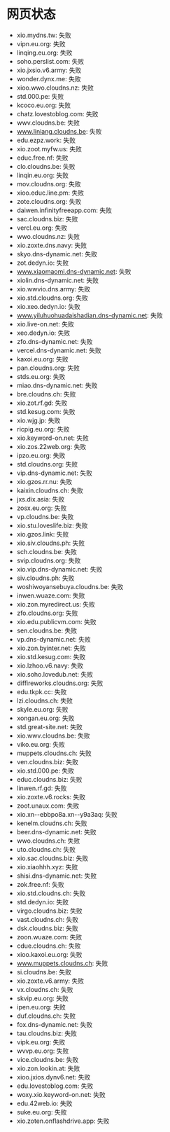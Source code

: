 # 网页状态
- xio.mydns.tw: 失败
- vipn.eu.org: 失败
- linqing.eu.org: 失败
- soho.perslist.com: 失败
- xio.jxsio.v6.army: 失败
- wonder.dynx.me: 失败
- xioo.wwo.cloudns.nz: 失败
- std.000.pe: 失败
- kcoco.eu.org: 失败
- chatz.lovestoblog.com: 失败
- wwv.cloudns.be: 失败
- www.liniang.cloudns.be: 失败
- edu.ezpz.work: 失败
- xio.zoot.myfw.us: 失败
- educ.free.nf: 失败
- clo.cloudns.be: 失败
- linqin.eu.org: 失败
- mov.cloudns.org: 失败
- xioo.educ.line.pm: 失败
- zote.cloudns.org: 失败
- daiwen.infinityfreeapp.com: 失败
- sac.cloudns.biz: 失败
- vercl.eu.org: 失败
- wwo.cloudns.nz: 失败
- xio.zoxte.dns.navy: 失败
- skyo.dns-dynamic.net: 失败
- zot.dedyn.io: 失败
- www.xiaomaomi.dns-dynamic.net: 失败
- xiolin.dns-dynamic.net: 失败
- xio.wwvio.dns.army: 失败
- xio.std.cloudns.org: 失败
- xio.xeo.dedyn.io: 失败
- www.yiluhuohuadaishadian.dns-dynamic.net: 失败
- xio.live-on.net: 失败
- xeo.dedyn.io: 失败
- zfo.dns-dynamic.net: 失败
- vercel.dns-dynamic.net: 失败
- kaxoi.eu.org: 失败
- pan.cloudns.org: 失败
- stds.eu.org: 失败
- miao.dns-dynamic.net: 失败
- bre.cloudns.ch: 失败
- xio.zot.rf.gd: 失败
- std.kesug.com: 失败
- xio.wjg.jp: 失败
- ricpig.eu.org: 失败
- xio.keyword-on.net: 失败
- xio.zos.22web.org: 失败
- ipzo.eu.org: 失败
- std.cloudns.org: 失败
- vip.dns-dynamic.net: 失败
- xio.gzos.rr.nu: 失败
- kaixin.cloudns.ch: 失败
- jxs.dix.asia: 失败
- zosx.eu.org: 失败
- vp.cloudns.be: 失败
- xio.stu.loveslife.biz: 失败
- xio.gzos.link: 失败
- xio.siv.cloudns.ph: 失败
- sch.cloudns.be: 失败
- svip.cloudns.org: 失败
- xio.vip.dns-dynamic.net: 失败
- siv.cloudns.ph: 失败
- woshiwoyansebuya.cloudns.be: 失败
- inwen.wuaze.com: 失败
- xio.zon.myredirect.us: 失败
- zfo.cloudns.org: 失败
- xio.edu.publicvm.com: 失败
- sen.cloudns.be: 失败
- vp.dns-dynamic.net: 失败
- xio.zon.byinter.net: 失败
- xio.std.kesug.com: 失败
- xio.lzhoo.v6.navy: 失败
- xio.soho.lovedub.net: 失败
- diffireworks.cloudns.org: 失败
- edu.tkpk.cc: 失败
- lzi.cloudns.ch: 失败
- skyle.eu.org: 失败
- xongan.eu.org: 失败
- std.great-site.net: 失败
- xio.wwv.cloudns.be: 失败
- viko.eu.org: 失败
- muppets.cloudns.ch: 失败
- ven.cloudns.biz: 失败
- xio.std.000.pe: 失败
- educ.cloudns.biz: 失败
- linwen.rf.gd: 失败
- xio.zoxte.v6.rocks: 失败
- zoot.unaux.com: 失败
- xio.xn--ebbpo8a.xn--y9a3aq: 失败
- kenelm.cloudns.ch: 失败
- beer.dns-dynamic.net: 失败
- wwo.cloudns.ch: 失败
- uto.cloudns.ch: 失败
- xio.sac.cloudns.biz: 失败
- xio.xiaohhh.xyz: 失败
- shisi.dns-dynamic.net: 失败
- zok.free.nf: 失败
- xio.std.cloudns.ch: 失败
- std.dedyn.io: 失败
- virgo.cloudns.biz: 失败
- vast.cloudns.ch: 失败
- dsk.cloudns.biz: 失败
- zoon.wuaze.com: 失败
- cdue.cloudns.ch: 失败
- xioo.kaxoi.eu.org: 失败
- www.muppets.cloudns.ch: 失败
- si.cloudns.be: 失败
- xio.zoxte.v6.army: 失败
- vx.cloudns.ch: 失败
- skvip.eu.org: 失败
- ipen.eu.org: 失败
- duf.cloudns.ch: 失败
- fox.dns-dynamic.net: 失败
- tau.cloudns.biz: 失败
- vipk.eu.org: 失败
- wvvp.eu.org: 失败
- vice.cloudns.be: 失败
- xio.zon.lookin.at: 失败
- xioo.jxios.dynv6.net: 失败
- edu.lovestoblog.com: 失败
- woxy.xio.keyword-on.net: 失败
- edu.42web.io: 失败
- suke.eu.org: 失败
- xio.zoten.onflashdrive.app: 失败
